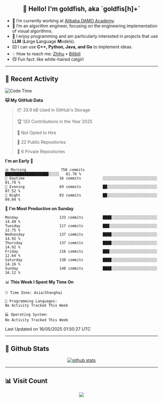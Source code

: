 
<h2 align="center">👋 Hello! I'm goldfish, aka `goldfis[h]+`</h2>

- 📍 I’m currently working at [Alibaba DAMO Academy](https://damo.alibaba.com/).  
- 🌱 I’m an algorithm engineer, focusing on the engineering implementation of visual algorithms.  
- 💬 I enjoy programming and am particularly interested in projects that use **LLM** (**L**arge **L**anguage **M**odels).   
- ⌨️ I can use **C++, Python, Java, and Go** to implement ideas.  
- 💡 How to reach me: [Zhihu](https://www.zhihu.com/people/goldfishh) • [Bilibili](https://space.bilibili.com/11349246)  
- 😼 Fun fact: like white-haired catgirl  

-------

## 🔧 Recent Activity

<!--START_SECTION:waka-->
![Code Time](http://img.shields.io/badge/Code%20Time-94%20hrs%2013%20mins-blue)

**🐱 My GitHub Data** 

> 📦 33.9 kB Used in GitHub's Storage 
 > 
> 🏆 133 Contributions in the Year 2025
 > 
> 🚫 Not Opted to Hire
 > 
> 📜 22 Public Repositories 
 > 
> 🔑 6 Private Repositories 
 > 
**I'm an Early 🐤** 

```text
🌞 Morning                750 commits         ████████████████████░░░░░   81.70 % 
🌆 Daytime                16 commits          ░░░░░░░░░░░░░░░░░░░░░░░░░   01.74 % 
🌃 Evening                69 commits          ██░░░░░░░░░░░░░░░░░░░░░░░   07.52 % 
🌙 Night                  83 commits          ██░░░░░░░░░░░░░░░░░░░░░░░   09.04 % 
```
📅 **I'm Most Productive on Sunday** 

```text
Monday                   133 commits         ████░░░░░░░░░░░░░░░░░░░░░   14.49 % 
Tuesday                  117 commits         ███░░░░░░░░░░░░░░░░░░░░░░   12.75 % 
Wednesday                137 commits         ████░░░░░░░░░░░░░░░░░░░░░   14.92 % 
Thursday                 137 commits         ████░░░░░░░░░░░░░░░░░░░░░   14.92 % 
Friday                   116 commits         ███░░░░░░░░░░░░░░░░░░░░░░   12.64 % 
Saturday                 130 commits         ████░░░░░░░░░░░░░░░░░░░░░   14.16 % 
Sunday                   148 commits         ████░░░░░░░░░░░░░░░░░░░░░   16.12 % 
```


📊 **This Week I Spent My Time On** 

```text
🕑︎ Time Zone: Asia/Shanghai

💬 Programming Languages: 
No Activity Tracked This Week

💻 Operating System: 
No Activity Tracked This Week
```


 Last Updated on 16/05/2025 01:50:27 UTC
<!--END_SECTION:waka-->

-------

## 📆 Github Stats

<p align="center">
    <a href="https://github.com/anuraghazra/github-readme-stats">
      <img src="https://github-readme-stats.vercel.app/api?username=goldfishh&show_icons=true&theme=dracula" alt="github stats" />
    </a>
</p>

-------

## 📊 Visit Count

<p align="center">
  <a href="https://count.getloli.com/"><img src="https://count.getloli.com/get/@:goldfishh?theme=rule34"></a>
</p>
